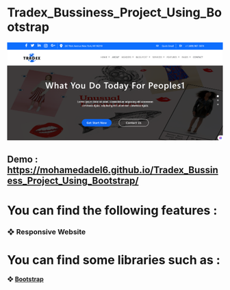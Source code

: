 # Tradex_Bussiness_Project_Using_Bootstrap
![](assets/Images/Readme/5.png)
## Demo : https://mohamedadel6.github.io/Tradex_Bussiness_Project_Using_Bootstrap/
# You can find the following features :
### ❖ Responsive Website
# You can find some libraries such as :
####  ❖ [Bootstrap](https://getbootstrap.com/)
